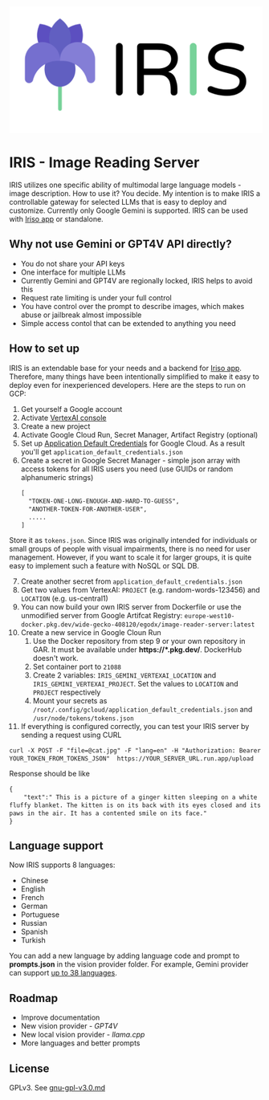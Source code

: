 ![IRIS](./iris.png)


# IRIS - Image Reading Server
IRIS utilizes one specific ability of multimodal large language models - image description. How to use it? You decide.
My intention is to make IRIS a controllable gateway for selected LLMs that is easy to deploy and customize. Currently only Google Gemini is supported. IRIS can be used with [Iriso app](https://github.com/Egodx/iriso) or standalone.

## Why not use Gemini or GPT4V API directly?
- You do not share your API keys  
- One interface for multiple LLMs
- Currently Gemini and GPT4V are regionally locked, IRIS helps to avoid this
- Request rate limiting is under your full control
- You have control over the prompt to describe images, which makes abuse or jailbreak almost impossible
- Simple access contol that can be extended to anything you need
 
## How to set up
IRIS is an extendable base for your needs and a backend for [Iriso app](https://github.com/Egodx/iriso). Therefore, many things have been intentionally simplified to make it easy to deploy even for inexperienced developers. Here are the steps to run on GCP:
1. Get yourself a Google account
2. Activate [VertexAI console](https://cloud.google.com/vertex-ai)
3. Create a new project
4. Activate Google Cloud Run, Secret Manager, Artifact Registry (optional)
5. Set up [Application Default Credentials](https://cloud.google.com/docs/authentication/provide-credentials-adc) for Google Cloud. As a result you'll get `application_default_credentials.json`
6. Create a secret in Google Secret Manager - simple json array with access tokens for all IRIS users you need (use GUIDs or random alphanumeric strings)
    ```
    [
      "TOKEN-ONE-LONG-ENOUGH-AND-HARD-TO-GUESS",
      "ANOTHER-TOKEN-FOR-ANOTHER-USER",
      .....
    ]
    ```
Store it as `tokens.json`. Since IRIS was originally intended for individuals or small groups of people with visual impairments, there is no need for user management. However, if you want to scale it for larger groups, it is quite easy to implement such a feature with NoSQL or SQL DB.

7. Create another secret from  `application_default_credentials.json`
8. Get two values from VertexAI: `PROJECT` (e.g. random-words-123456) and `LOCATION` (e.g. us-central1)
9. You can now build your own IRIS server from Dockerfile or use the unmodified server from Google Artifcat Registry: `europe-west10-docker.pkg.dev/wide-gecko-408120/egodx/image-reader-server:latest`
10. Create a new service in Google Cloun Run
    1. Use the Docker repository from step 9 or your own repository in GAR. It must be available under **https://\*.pkg.dev/**. DockerHub doesn't work.
    2. Set container port to `21088`
    3. Create 2 variables: `IRIS_GEMINI_VERTEXAI_LOCATION` and `IRIS_GEMINI_VERTEXAI_PROJECT`. Set the values to `LOCATION` and `PROJECT` respectively
    4. Mount your secrets as `/root/.config/gcloud/application_default_credentials.json` and `/usr/node/tokens/tokens.json`
11. If everything is configured correctly, you can test your IRIS server by sending a request using CURL
```
curl -X POST -F "file=@cat.jpg" -F "lang=en" -H "Authorization: Bearer YOUR_TOKEN_FROM_TOKENS_JSON"  https://YOUR_SERVER_URL.run.app/upload
```
Response should be like
```
{
    "text":" This is a picture of a ginger kitten sleeping on a white fluffy blanket. The kitten is on its back with its eyes closed and its paws in the air. It has a contented smile on its face."
}
```
## Language support
Now IRIS supports 8 languages:
* Chinese
* English
* French
* German
* Portuguese
* Russian
* Spanish
* Turkish

You can add a new language by adding language code and prompt to **prompts.json** in the vision provider folder. For example, Gemini provider can support [up to 38 languages](https://ai.google.dev/available_regions).

## Roadmap
* Improve documentation
* New vision provider - *GPT4V*
* New local vision provider - *llama.cpp*
* More languages and better prompts 
 
## License
GPLv3. 
See [gnu-gpl-v3.0.md](./gnu-gpl-v3.0.md)